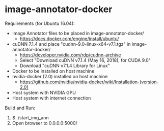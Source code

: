 # image-annotator-docker
Requirements (for Ubuntu 16.04): 
- Image Annotator files to be placed in image-annotator-docker/
  - https://docs.docker.com/engine/install/ubuntu/
- cuDNN 7.1.4 and place "cudnn-9.0-linux-x64-v7.1.tgz" in image-annotator-docker/ 
  - https://developer.nvidia.com/rdp/cudnn-archive
  - Select "Download cuDNN v7.1.4 (May 16, 2018), for CUDA 9.0"
  - Download "cuDNN v7.1.4 Library for Linux"
- Docker to be installed on host machine
- nvidia-docker (2.0) installed on host machine
  - https://github.com/nvidia/nvidia-docker/wiki/Installation-(version-2.0)
- Host system with NVIDIA GPU
- Host system with internet connection

Build and Run:
1. $ ./start_img_ann
2. Open browser to 0.0.0.0:5000/

